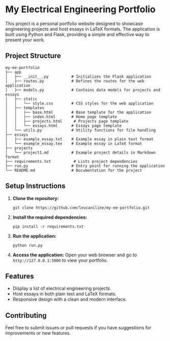 # My Electrical Engineering Portfolio

This project is a personal portfolio website designed to showcase engineering projects and host essays in LaTeX formats. The application is built using Python and Flask, providing a simple and effective way to present your work.

## Project Structure

```
my-ee-portfolio
├── app
│   ├── __init__.py          # Initializes the Flask application
│   ├── routes.py            # Defines the routes for the web application
│   ├── models.py            # Contains data models for projects and essays
│   ├── static
│   │   └── style.css        # CSS styles for the web application
│   ├── templates
│   │   ├── base.html        # Base template for the application
│   │   ├── index.html       # Home page template
│   │   ├── projects.html     # Projects page template
│   │   └── essays.html      # Essays page template
│   └── utils.py             # Utility functions for file handling
├── essays
│   ├── example_essay.txt    # Example essay in plain text format
│   └── example_essay.tex    # Example essay in LaTeX format
├── projects
│   └── project1.md          # Example project details in Markdown format
├── requirements.txt          # Lists project dependencies
├── run.py                   # Entry point for running the application
└── README.md                # Documentation for the project
```

## Setup Instructions

1. **Clone the repository:**

   ```
   git clone https://github.com/leucaniline/my-ee-portfolio.git
   ```

2. **Install the required dependencies:**

   ```
   pip install -r requirements.txt
   ```

3. **Run the application:**

   ```
   python run.py
   ```

4. **Access the application:**
   Open your web browser and go to `http://127.0.0.1:5000` to view your portfolio.

## Features

- Display a list of electrical engineering projects.
- Host essays in both plain text and LaTeX formats.
- Responsive design with a clean and modern interface.

## Contributing

Feel free to submit issues or pull requests if you have suggestions for improvements or new features.
